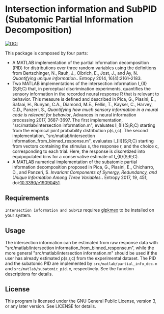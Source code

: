 # Intersection information and SubPID (Subatomic Partial Information Decomposition)

[![DOI](https://zenodo.org/badge/61385385.svg)](https://zenodo.org/badge/latestdoi/61385385)

This package is composed by four parts:

- A MATLAB implementation of the partial information decomposition
  (PID) for distributions over three random variables using the
  definitions from Bertschinger, N., Rauh, J., Olbrich, E., Jost, J.,
  and Ay, N. *Quantifying unique information.*. Entropy 2014,
  16(4):2161–2183.
- Two MATLAB implementations of the intersection information I_{II}(S;R;C)
  that, in perceptual discrimination experiments, quantifies the sensory 
  information in the recorded neural response R that is relevant to behavior.
  This measure is defined and described in Pica, G., Piasini, E., Safaai, H., 
  Runyan, C.A., Diamond, M.E., Fellin, T., Kayser, C., Harvey, C.D., Panzeri, S.,
  *Quantifying how much sensory information in a neural code is 
  relevant for behavior*, Advances in neural information processing 2017, 3687-3697.
  The first implementation, "src/matlab/intersection information.m", evaluates 
  I_{II}(S;R;C) starting from the empirical joint probability distribution p(s,r,c).
  The second implementation, "src/matlab/intersection information_from_binned_response.m", 
  evaluates I_{II}(S;R;C) starting from vectors containing the stimulus s, the response r, 
  and the choice c, corresponding to each trial. Here, the response is discretized into equipopulated
  bins for a conservative estimate of I_{II}(S;R;C).
- A MATLAB numerical implementation of the subatomic partial
  information decomposition proposed in Pica, G., Piasini, E.,
  Chicharro, D., and Panzeri, S. *Invariant Components of Synergy,
  Redundancy, and Unique Information Among Three Variables.*. Entropy
  2017, 19, 451,
  doi:[10.3390/e19090451](https://dx.doi.org/10.3390/e19090451).

## Requirements

`Intersection information and SubPID` requires [glpkmex](https://github.com/blegat/glpkmex) to be
installed on your system.

## Usage

The intersection information can be estimated from raw response data
with "src/matlab/intersection information_from_binned_response.m", 
while the more general "src/matlab/intersection information.m" should 
be used if the user has already estimated p(s,r,c) from the experimental dataset.
The PID and the subatomic PID are implemented by `src/matlab/partial_info_dec.m`
and `src/matlab/subatomic_pid.m`, respectively. See the function
descriptions for details.

## License
	
This program is licensed under the GNU General Public License, version
3, or any later version. See LICENSE for details. 
